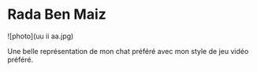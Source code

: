 # Rada Ben Maiz

![photo](uu ii aa.jpg)

Une belle représentation de mon chat préféré avec mon style de jeu vidéo préféré.
